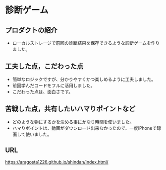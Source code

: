 # 診断ゲーム

## プロダクトの紹介

- ローカルストレージで前回の診断結果を保存できるような診断ゲームを作りました。

## 工夫した点，こだわった点

- 簡単なロジックですが、分かりやすくかつ楽しめるように工夫しました。
- 前回学んだコードをフルに活用しました。
- こだわった点は、面白さです。

## 苦戦した点，共有したいハマりポイントなど

- どのような物にするかを決める事にかなり時間を使いました。
- ハマりポイントは、動画がダウンロード出来なかったので、一度iPhoneで録画して使いました。

## URL
https://aragosta1226.github.io/shindan/index.html/